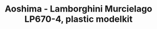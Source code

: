 ---
layout: product
title: "Aoshima - Lamborghini Murcielago LP670-4, plastic modelkit"
price: "TBA" 
desc: "N/A"
img_path: "/assets/img/AO07068.webp"
brand: "N/A"
available: false
special_offer: false
new: false
soon: false
cat: "010000"
subcat: "013700"
subsubcat: "0N/A"
sifra: "AO07068"
popular: false
spec: false
---